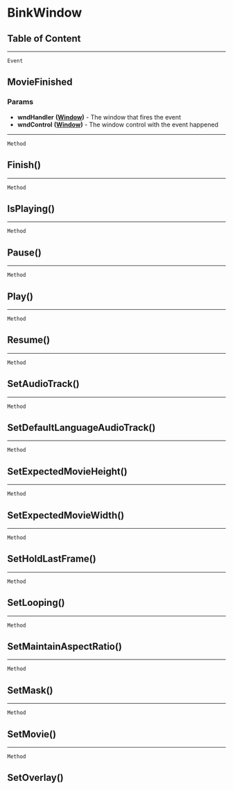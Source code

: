 BinkWindow
==========

Table of Content
---------------- 

<!-- toc -->

------------------------------------------------------------------------

`Event`

MovieFinished
-------------

### Params

-   **wndHandler** **([Window](../WindowControls/Window.html))** - The
    window that fires the event
-   **wndControl** **([Window](../WindowControls/Window.html))** - The
    window control with the event happened

------------------------------------------------------------------------

`Method`

Finish()
--------

------------------------------------------------------------------------

`Method`

IsPlaying()
-----------

------------------------------------------------------------------------

`Method`

Pause()
-------

------------------------------------------------------------------------

`Method`

Play()
------

------------------------------------------------------------------------

`Method`

Resume()
--------

------------------------------------------------------------------------

`Method`

SetAudioTrack()
---------------

------------------------------------------------------------------------

`Method`

SetDefaultLanguageAudioTrack()
------------------------------

------------------------------------------------------------------------

`Method`

SetExpectedMovieHeight()
------------------------

------------------------------------------------------------------------

`Method`

SetExpectedMovieWidth()
-----------------------

------------------------------------------------------------------------

`Method`

SetHoldLastFrame()
------------------

------------------------------------------------------------------------

`Method`

SetLooping()
------------

------------------------------------------------------------------------

`Method`

SetMaintainAspectRatio()
------------------------

------------------------------------------------------------------------

`Method`

SetMask()
---------

------------------------------------------------------------------------

`Method`

SetMovie()
----------

------------------------------------------------------------------------

`Method`

SetOverlay()
------------
